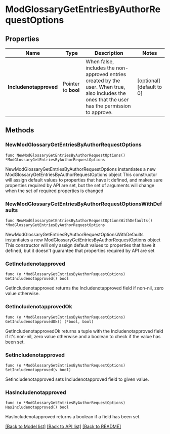 # ModGlossaryGetEntriesByAuthorRequestOptions

## Properties

Name | Type | Description | Notes
------------ | ------------- | ------------- | -------------
**Includenotapproved** | Pointer to **bool** | When false, includes the non-approved entries created by the user. When true, also includes the ones that the user has the permission to approve. | [optional] [default to 0]

## Methods

### NewModGlossaryGetEntriesByAuthorRequestOptions

`func NewModGlossaryGetEntriesByAuthorRequestOptions() *ModGlossaryGetEntriesByAuthorRequestOptions`

NewModGlossaryGetEntriesByAuthorRequestOptions instantiates a new ModGlossaryGetEntriesByAuthorRequestOptions object
This constructor will assign default values to properties that have it defined,
and makes sure properties required by API are set, but the set of arguments
will change when the set of required properties is changed

### NewModGlossaryGetEntriesByAuthorRequestOptionsWithDefaults

`func NewModGlossaryGetEntriesByAuthorRequestOptionsWithDefaults() *ModGlossaryGetEntriesByAuthorRequestOptions`

NewModGlossaryGetEntriesByAuthorRequestOptionsWithDefaults instantiates a new ModGlossaryGetEntriesByAuthorRequestOptions object
This constructor will only assign default values to properties that have it defined,
but it doesn't guarantee that properties required by API are set

### GetIncludenotapproved

`func (o *ModGlossaryGetEntriesByAuthorRequestOptions) GetIncludenotapproved() bool`

GetIncludenotapproved returns the Includenotapproved field if non-nil, zero value otherwise.

### GetIncludenotapprovedOk

`func (o *ModGlossaryGetEntriesByAuthorRequestOptions) GetIncludenotapprovedOk() (*bool, bool)`

GetIncludenotapprovedOk returns a tuple with the Includenotapproved field if it's non-nil, zero value otherwise
and a boolean to check if the value has been set.

### SetIncludenotapproved

`func (o *ModGlossaryGetEntriesByAuthorRequestOptions) SetIncludenotapproved(v bool)`

SetIncludenotapproved sets Includenotapproved field to given value.

### HasIncludenotapproved

`func (o *ModGlossaryGetEntriesByAuthorRequestOptions) HasIncludenotapproved() bool`

HasIncludenotapproved returns a boolean if a field has been set.


[[Back to Model list]](../README.md#documentation-for-models) [[Back to API list]](../README.md#documentation-for-api-endpoints) [[Back to README]](../README.md)


